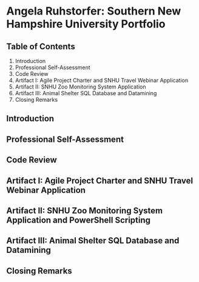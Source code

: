 # Angela Ruhstorfer: Southern New Hampshire University Portfolio

## Table of Contents

1. Introduction
2. Professional Self-Assessment
3. Code Review
5. Artifact I: Agile Project Charter and SNHU Travel Webinar Application
6. Artifact II: SNHU Zoo Monitoring System Application
7. Artifact III: Animal Shelter SQL Database and Datamining
8. Closing Remarks

## Introduction

## Professional Self-Assessment

## Code Review

## Artifact I: Agile Project Charter and SNHU Travel Webinar Application

## Artifact II: SNHU Zoo Monitoring System Application and PowerShell Scripting

## Artifact III: Animal Shelter SQL Database and Datamining

## Closing Remarks
